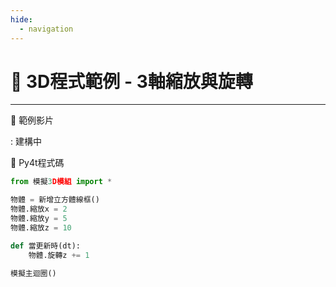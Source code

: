 ```yaml
---
hide:
  - navigation
---
```


# 🔰 3D程式範例 - 3軸縮放與旋轉

--------------

🎦 範例影片

: 建構中

📄 Py4t程式碼

```python
from 模擬3D模組 import *

物體 = 新增立方體線框()
物體.縮放x = 2
物體.縮放y = 5
物體.縮放z = 10

def 當更新時(dt):
    物體.旋轉z += 1
    
模擬主迴圈()
```